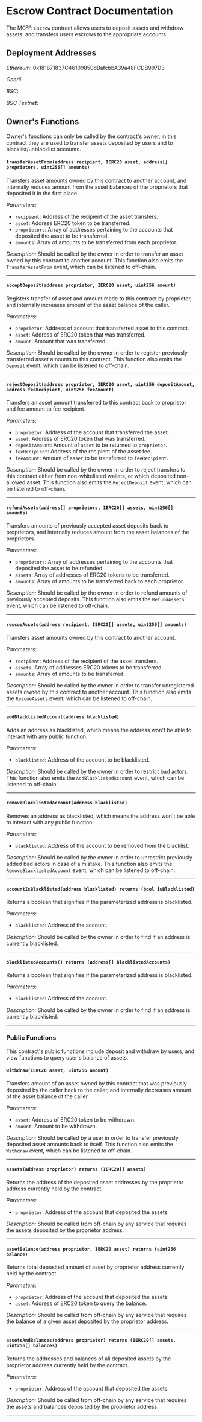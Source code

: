 # Escrow Contract Documentation

The MC²Fi `Escrow` contract allows users to deposit assets and withdraw assets, and transfers users escrows to the appropriate accounts.

## Deployment Addresses

_Ethereum_:
0x181871837C46109850dBafcbbA39a48FCDB997D3

_Goerli:_


_BSC_:


_BSC Testnet_:


## Owner's Functions
Owner's functions can only be called by the contract's owner, in this contract they are used to transfer assets deposited by users and to blacklist/unblacklist accounts.

#### `transferAssetFrom(address recipient, IERC20 asset, address[] proprietors, uint256[] amounts)`

Transfers asset amounts owned by this contract to another account, and internally reduces amount from the asset balances of the proprietors that deposited it in the first place.

_Parameters:_
- `recipient`: Address of the recipient of the asset transfers.
- `asset`: Address ERC20 token to be transferred.
- `proprietors`: Array of addresses pertaining to the accounts that deposited the asset to be transferred.
- `amounts`: Array of amounts to be transferred from each proprietor.

_Description:_
Should be called by the owner in order to transfer an asset owned by this contract to another account. This function also emits the `TransferAssetFrom` event, which can be listened to off-chain.

---

#### `acceptDeposit(address proprietor, IERC20 asset, uint256 amount)`

Registers transfer of asset and amount made to this contract by proprietor, and internally increases amount of the asset balance of the caller.

_Parameters:_
- `proprietor`: Address of account that transferred asset to this contract.
- `asset`: Address of ERC20 token that was transferred.
- `amount`: Amount that was transferred.

_Description:_
Should be called by the owner in order to register previously transferred asset amounts to this contract. This function also emits the `Deposit` event, which can be listened to off-chain.

---

#### `rejectDeposit(address proprietor, IERC20 asset, uint256 depositAmount, address feeRecipient, uint256 feeAmount)`

Transfers an asset amount transferred to this contract back to proprietor and fee amount to fee recipient.

_Parameters:_
- `proprietor`: Address of the account that transferred the asset.
- `asset`: Address of ERC20 token that was transferred.
- `depositAmount`: Amount of `asset` to be returned to `proprietor`.
- `feeRecipient`: Address of the recipient of the asset fee.
- `feeAmount`: Amount of `asset` to be transferred to `feeRecipient`.

_Description:_
Should be called by the owner in order to reject transfers to this contract either from non-whitelisted wallets, or which deposited non-allowed asset. This function also emits the `RejectDeposit` event, which can be listened to off-chain.

---

#### `refundAssets(address[] proprietors, IERC20[] assets, uint256[] amounts)`

Transfers amounts of previously accepted asset deposits back to proprietors, and internally reduces amount from the asset balances of the proprietors.

_Parameters:_
- `proprietors`: Array of addresses pertaining to the accounts that deposited the asset to be refunded.
- `assets`: Array of addresses of ERC20 tokens to be transferred.
- `amounts`: Array of amounts to be transferred back to each proprietor.

_Description:_
Should be called by the owner in order to refund amounts of previously accepted deposits. This function also emits the `RefundAssets` event, which can be listened to off-chain.

---

#### `rescueAssets(address recipient, IERC20[] assets, uint256[] amounts)`

Transfers asset amounts owned by this contract to another account.

_Parameters:_
- `recipient`: Address of the recipient of the asset transfers.
- `assets`: Array of addresses ERC20 tokens to be transferred.
- `amounts`: Array of amounts to be transferred.

_Description:_
Should be called by the owner in order to transfer unregistered assets owned by this contract to another account. This function also emits the `RescueAssets` event, which can be listened to off-chain.

---

#### `addBlacklistedAccount(address blacklisted)`

Adds an address as blacklisted, which means the address won't be able to interact with any public function.

_Parameters:_
- `blacklisted`: Address of the account to be blacklisted.

_Description:_
Should be called by the owner in order to restrict bad actors. This function also emits the `AddBlacklistedAccount` event, which can be listened to off-chain.

---

#### `removeBlacklistedAccount(address blacklisted)`

Removes an address as blacklisted, which means the address won't be able to interact with any public function.

_Parameters:_
- `blacklisted`: Address of the account to be removed from the blacklist.

_Description:_
Should be called by the owner in order to unrestrict previously added bad actors in case of a mistake. This function also emits the `RemoveBlacklistedAccount` event, which can be listened to off-chain.

---

#### `accountIsBlacklisted(address blacklisted) returns (bool isBlacklisted)`

Returns a boolean that signifies if the parameterized address is blacklisted.

_Parameters:_
- `blacklisted`: Address of the account.

_Description:_
Should be called by the owner in order to find if an address is currently blacklisted.

---

#### `blacklistedAccounts() returns (address[] blacklistedAccounts)`

Returns a boolean that signifies if the parameterized address is blacklisted.

_Parameters:_
- `blacklisted`: Address of the account.

_Description:_
Should be called by the owner in order to find if an address is currently blacklisted.

---

### Public Functions
This contract's public functions include deposit and withdraw by users, and view functions to query user's balance of assets.

#### `withdraw(IERC20 asset, uint256 amount)`

Transfers amount of an asset owned by this contract that was previously deposited by the caller back to the caller, and internally decreases amount of the asset balance of the caller.

_Parameters:_
- `asset`: Address of ERC20 token to be withdrawn.
- `amount`: Amount to be withdrawn.

_Description:_
Should be called by a user in order to transfer previously deposited asset amounts back to itself. This function also emits the `Withdraw` event, which can be listened to off-chain.

---


#### `assets(address proprietor) returns (IERC20[] assets)`

Returns the address of the deposited asset addresses by the proprietor address currently held by the contract.

_Parameters:_
- `proprietor`: Address of the account that deposited the assets.

_Description:_
Should be called from off-chain by any service that requires the assets deposited by the proprietor address.

---

#### `assetBalance(address proprietor, IERC20 asset) returns (uint256 balance)`

Returns total deposited amount of asset by proprietor address currently held by the contract.

_Parameters:_
- `proprietor`: Address of the account that deposited the assets.
- `asset`: Address of ERC20 token to query the balance.

_Description:_
Should be called from off-chain by any service that requires the balance of a given asset deposited by the proprietor address.

---

#### `assetsAndBalances(address proprietor) returns (IERC20[] assets, uint256[] balances)`

Returns the addresses and balances of all deposited assets by the proprietor address currently held by the contract.

_Parameters:_
- `proprietor`: Address of the account that deposited the assets.

_Description:_
Should be called from off-chain by any service that requires the assets and balances deposited by the proprietor address.

---